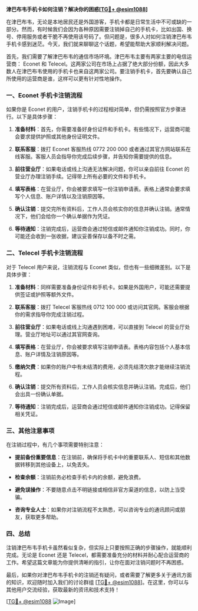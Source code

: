 **津巴布韦手机卡如何注销？解决你的困惑[[TG💪+ @esim1088](https://t.me/s/esim1088)]**

在津巴布韦，无论是本地居民还是外国游客，手机卡都是日常生活中不可或缺的一部分。然而，有时候我们会因为各种原因需要注销掉自己的手机卡，比如出国、换号、停用服务或者干脆不再使用该号码了。但问题是，很多人对如何注销津巴布韦手机卡感到迷茫。今天，我们就来聊聊这个话题，希望能帮助大家顺利解决问题。

首先，我们需要了解津巴布韦的通信市场环境。津巴布韦主要有两家主要的电信运营商： Econet 和 Telecel。这两家公司在市场上占据了绝大部分份额，因此大多数人在津巴布韦使用的手机卡也来自这两家公司。要注销手机卡，首先要确认自己所使用的运营商是谁，这样可以更有针对性地操作。

### 一、Econet 手机卡注销流程

如果你是 Econet 的用户，注销手机卡的过程相对简单，但仍需按照官方步骤进行。以下是具体步骤：

1. **准备材料**：首先，你需要准备好身份证件和手机卡。有些情况下，运营商可能会要求提供护照或其他身份证明文件。
   
2. **联系客服**：拨打 Econet 客服热线 0772 200 000 或者通过其官方网站联系在线客服。客服人员会指导你完成后续步骤，并告知你需要提供的信息。

3. **前往营业厅**：如果电话或线上沟通无法解决问题，你可以亲自前往 Econet 的营业厅办理注销手续。记得带上所有必要的文件和手机卡。

4. **填写表格**：在营业厅，你会被要求填写一份注销申请表。表格上通常会要求填写个人信息、账户详情以及注销原因等。

5. **确认注销**：提交完所有资料后，工作人员会核实你的信息并确认注销。通常情况下，他们会给你一个确认单据作为凭证。

6. **等待通知**：注销完成后，运营商会通过短信或邮件通知你注销成功。同时，你可能还会收到一张收据，建议妥善保存以备不时之需。

### 二、Telecel 手机卡注销流程

对于 Telecel 用户来说，注销流程与 Econet 类似，但也有一些细微差别。以下是具体步骤：

1. **准备材料**：同样需要准备身份证件和手机卡。如果是外国用户，可能还需要提供签证或护照等额外文件。

2. **联系客服**：拨打 Telecel 客服热线 0712 100 000 或访问其官网。客服会根据你的需求指导你完成注销过程。

3. **前往营业厅**：如果电话或线上沟通遇到困难，可以直接到 Telecel 的营业厅处理。营业厅地址可以通过其官网查询。

4. **填写表格**：在营业厅，你会被要求填写注销申请表。表格内容包括个人基本信息、账户详情及注销原因等。

5. **缴纳欠费**：如果你的账户中有未结清的费用，必须先结清欠款才能继续注销流程。

6. **确认注销**：提交所有资料后，工作人员会核实信息并确认注销。完成后，他们会出具一份确认单据。

7. **等待通知**：注销完成后，运营商会通过短信或邮件通知你注销成功。记得保留相关凭证。

### 三、其他注意事项

在注销过程中，有几个事项需要特别注意：

- **提前备份重要信息**：在注销前，确保将手机卡中的重要联系人、短信和其他数据转移到其他设备上，以免丢失。
  
- **检查余额**：注销前务必检查手机卡内的余额，避免浪费。

- **避免误操作**：不要随意点击不明链接或相信非官方渠道的信息，以防上当受骗。

- **咨询专业人士**：如果你对注销流程不太熟悉，可以咨询专业的通讯顾问或朋友，获取更多帮助。

### 四、总结

注销津巴布韦手机卡虽然看似复杂，但实际上只要按照正确的步骤操作，就能顺利完成。无论是 Econet 还是 Telecel，都需要准备充分的材料并耐心配合运营商的工作。希望这篇文章能为你提供清晰的指引，让你在面对注销问题时不再困惑。

最后，如果你对津巴布韦手机卡的注销还有疑问，或者需要了解更多关于通讯方面的知识，欢迎随时加入我们的讨论群组 [[TG💪+ @esim1088](https://t.me/s/esim1088)]。在这里，你可以与其他用户交流经验，获取最新的资讯和技术支持！

[[TG💪+ @esim1088](https://t.me/s/esim1088) ![Image](https://i.postimg.cc/4NQfJmqS/Snipaste-2025-05-13-00-14-12.png)]